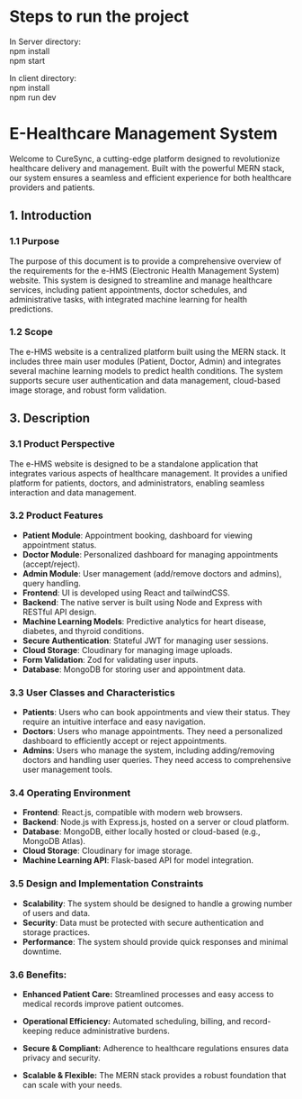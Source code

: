 # Steps to run the project  
In Server directory:  
npm install  
npm start  

In client directory:  
npm install  
npm run dev  


# E-Healthcare Management System

Welcome to CureSync, a cutting-edge platform designed to revolutionize healthcare delivery and management. Built with the powerful MERN stack, our system ensures a seamless and efficient experience for both healthcare providers and patients.

1\. Introduction
----------------

### 1.1 Purpose

The purpose of this document is to provide a comprehensive overview of the requirements for the e-HMS (Electronic Health Management System) website. This system is designed to streamline and manage healthcare services, including patient appointments, doctor schedules, and administrative tasks, with integrated machine learning for health predictions.

### 1.2 Scope

The e-HMS website is a centralized platform built using the MERN stack. It includes three main user modules (Patient, Doctor, Admin) and integrates several machine learning models to predict health conditions. The system supports secure user authentication and data management, cloud-based image storage, and robust form validation.



3\. Description
-----------------------

### 3.1 Product Perspective

The e-HMS website is designed to be a standalone application that integrates various aspects of healthcare management. It provides a unified platform for patients, doctors, and administrators, enabling seamless interaction and data management.

### 3.2 Product Features

-   **Patient Module**: Appointment booking, dashboard for viewing appointment status.
-   **Doctor Module**: Personalized dashboard for managing appointments (accept/reject).
-   **Admin Module**: User management (add/remove doctors and admins), query handling.
-   **Frontend**: UI is developed using React and tailwindCSS.
-   **Backend**: The native server is built using Node and Express with RESTful API design.
-   **Machine Learning Models**: Predictive analytics for heart disease, diabetes, and thyroid conditions.
-   **Secure Authentication**: Stateful JWT for managing user sessions.
-   **Cloud Storage**: Cloudinary for managing image uploads.
-   **Form Validation**: Zod for validating user inputs.
-   **Database**: MongoDB for storing user and appointment data.

### 3.3 User Classes and Characteristics

-   **Patients**: Users who can book appointments and view their status. They require an intuitive interface and easy navigation.
-   **Doctors**: Users who manage appointments. They need a personalized dashboard to efficiently accept or reject appointments.
-   **Admins**: Users who manage the system, including adding/removing doctors and handling user queries. They need access to comprehensive user management tools.

### 3.4 Operating Environment

-   **Frontend**: React.js, compatible with modern web browsers.
-   **Backend**: Node.js with Express.js, hosted on a server or cloud platform.
-   **Database**: MongoDB, either locally hosted or cloud-based (e.g., MongoDB Atlas).
-   **Cloud Storage**: Cloudinary for image storage.
-   **Machine Learning API**: Flask-based API for model integration.

### 3.5 Design and Implementation Constraints

-   **Scalability**: The system should be designed to handle a growing number of users and data.
-   **Security**: Data must be protected with secure authentication and storage practices.
-   **Performance**: The system should provide quick responses and minimal downtime.            

### 3.6 **Benefits:**

* **Enhanced Patient Care:** Streamlined processes and easy access to medical records improve patient outcomes.
    
* **Operational Efficiency:** Automated scheduling, billing, and record-keeping reduce administrative burdens.
    
* **Secure & Compliant:** Adherence to healthcare regulations ensures data privacy and security.
    
* **Scalable & Flexible:** The MERN stack provides a robust foundation that can scale with your needs.
